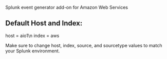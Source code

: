 Splunk event generator add-on for Amazon Web Services

Default Host and Index:
-----------------------
host = aio1\n
index = aws

Make sure to change host, index, source, and sourcetype values to match your Splunk environment.
